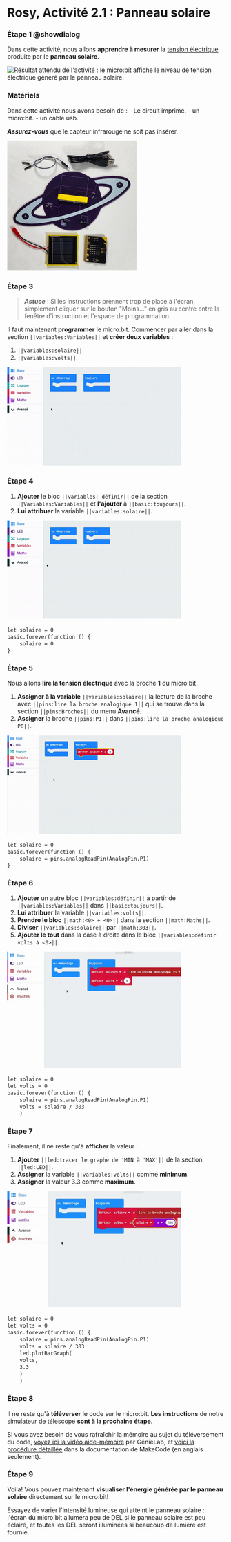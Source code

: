 # Rosy, Activité 2.1 : Panneau solaire

### Étape 1 @showdialog

Dans cette activité, nous allons **apprendre à mesurer** la [tension électrique](https://fr.wikipedia.org/wiki/Tension_%C3%A9lectrique) produite par le **panneau solaire**.


<img alt="Résultat attendu de l'activité : le micro:bit affiche le niveau de tension électrique généré par le panneau solaire." src="https://raw.githubusercontent.com/GenieLabMtl/Rosy_microbit/master/static/images/Activity_02/Demo_Activite2.gif" width="300px">

### Matériels

Dans cette activité nous avons besoin de :
    - Le circuit imprimé.
    - un micro:bit.
    - un cable usb.

***Assurez-vous*** que le capteur infrarouge ne soit pas insérer.

<img alt="Le circuit imprimé, un panneua solaire, un microbit, un cable USB." src="https://raw.githubusercontent.com/GenieLabMtl/Rosy_microbit/master/static/images/Activity_02/Act2Pict3_v3.jpg" width="300px">

### Étape 3

> ***Astuce*** : Si les instructions prennent trop de place à l'écran, simplement cliquer sur le bouton "Moins..." en gris au centre entre la fenêtre d'instruction et l'espace de programmation.

Il faut maintenant **programmer** le micro:bit. Commencer par aller dans la section ``||variables:Variables||`` et **créer deux variables** :

1. ``||variables:solaire||``
2. ``||variables:volts||``

<img alt="Animation de la création des variables de l'étape 4." src="https://raw.githubusercontent.com/GenieLabMtl/Rosy_microbit/master/static/images/Activity_02/Rosy_Act2_01.gif" width="80%">


### Étape 4

1. **Ajouter** le bloc ``||variables: définir||`` de la section ``||Variables:Variables||`` et **l'ajouter** à ``||basic:toujours||``.
2. **Lui attribuer** la variable ``||variables:solaire||``.

<img alt="Animation de l'assemblage des blocs de programmation de l'étape 5." src="https://raw.githubusercontent.com/GenieLabMtl/Rosy_microbit/master/static/images/Activity_02/Rosy_Act2_02.gif" width="80%">


```blocks
let solaire = 0
basic.forever(function () {
    solaire = 0
}
```

### Étape 5

Nous allons **lire la tension électrique** avec la broche **1** du micro:bit.

1. **Assigner à la variable** ``||variables:solaire||`` la lecture de la broche avec ``||pins:lire la broche analogique 1||`` qui se trouve dans la section ``||pins:Broches||`` du menu **Avancé**.
2. **Assigner** la broche ``||pins:P1||`` dans ``||pins:lire la broche analogique P0||``.

<img alt="Animation de l'assemblage des blocs de programmation de l'étape 6." src="https://raw.githubusercontent.com/GenieLabMtl/Rosy_microbit/master/static/images/Activity_02/Rosy_Act2_03.gif" width="80%">

```blocks
let solaire = 0
basic.forever(function () {
    solaire = pins.analogReadPin(AnalogPin.P1)
}
```


### Étape 6

1. **Ajouter** un autre bloc ``||variables:définir||`` à partir de ``||variables:Variables||`` dans ``||basic:toujours||``.
2. **Lui attribuer** la variable ``||variables:volts||``.
3. **Prendre le bloc** ``||math:<0> ÷ <0>||`` dans la section ``||math:Maths||``.
4. **Diviser** ``||variables:solaire||`` par ``||math:303||``.
5. **Ajouter le tout** dans la case à droite dans le bloc ``||variables:définir volts à <0>||``.

<img alt="Animation de l'assemblage des blocs de programmation de l'étape 7." src="https://raw.githubusercontent.com/GenieLabMtl/Rosy_microbit/master/static/images/Activity_02/gif1Act2aV2.gif" width="80%">

```blocks
let solaire = 0
let volts = 0
basic.forever(function () {
    solaire = pins.analogReadPin(AnalogPin.P1)  
    volts = solaire / 303
    )
```

### Étape 7

Finalement, il ne reste qu'à **afficher** la valeur :
1. **Ajouter** ``||led:tracer le graphe de 'MIN à 'MAX'||`` de la section ``||led:LED||``.
2. **Assigner** la variable ``||variables:volts||`` comme **minimum**.
3. **Assigner** la valeur 3.3 comme **maximum**.

<img alt="Animation de l'assemblage des blocs de programmation de l'étape 8." src="https://raw.githubusercontent.com/GenieLabMtl/Rosy_microbit/master/static/images/Activity_02/gif2Act2aV2.gif" width="80%">

```blocks
let solaire = 0
let volts = 0
basic.forever(function () {
    solaire = pins.analogReadPin(AnalogPin.P1)
    volts = solaire / 303
    led.plotBarGraph(
    volts,
    3.3
    )
    )
```

### Étape 8

Il ne reste qu'à **téléverser** le code sur le micro:bit. **Les instructions** de notre simulateur de télescope **sont à la prochaine étape**.

Si vous avez besoin de vous rafraîchir la mémoire au sujet du téléversement du code, [voyez ici la vidéo aide-mémoire](https://youtu.be/H8utNPE3sJo) par GénieLab, et [voici la procédure détaillée](https://makecode.microbit.org/device/usb) dans la documentation de MakeCode (en anglais seulement).


### Étape 9

Voilà! Vous pouvez maintenant **visualiser l'énergie générée par le panneau solaire** directement sur le micro:bit!

Essayez de varier l'intensité lumineuse qui atteint le panneau solaire : l'écran du micro:bit allumera peu de DEL si le panneau solaire est peu éclairé, et toutes les DEL seront illuminées si beaucoup de lumière est fournie.